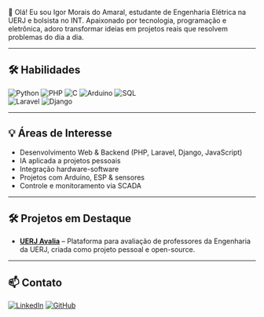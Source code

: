 👋 Olá! Eu sou Igor Morais do Amaral, estudante de Engenharia Elétrica na UERJ e bolsista no INT. Apaixonado por tecnologia, programação e eletrônica, adoro transformar ideias em projetos reais que resolvem problemas do dia a dia.

---

## 🛠️ Habilidades

![Python](https://img.shields.io/badge/Python-Intermediário-3776AB?style=flat&logo=python&logoColor=white) 
![PHP](https://img.shields.io/badge/PHP-Intermediário-777BB4?style=flat&logo=php&logoColor=white) 
![C](https://img.shields.io/badge/C-Básico-00599C?style=flat&logo=c&logoColor=white) 
![Arduino](https://img.shields.io/badge/Arduino-Intermediário-D83A3A?style=flat&logo=arduino&logoColor=white) 
![SQL](https://img.shields.io/badge/SQL-Básico-4479A1?style=flat&logo=sql&logoColor=white)  
![Laravel](https://img.shields.io/badge/Laravel-Básico-FF2D20?style=flat&logo=laravel&logoColor=white) 
![Django](https://img.shields.io/badge/Django-Básico-092E20?style=flat&logo=django&logoColor=white) 

---

## 💡 Áreas de Interesse

- Desenvolvimento Web & Backend (PHP, Laravel, Django, JavaScript)  
- IA aplicada a projetos pessoais  
- Integração hardware-software  
- Projetos com Arduino, ESP & sensores  
- Controle e monitoramento via SCADA   

---

## 🛠️ Projetos em Destaque

- **[UERJ Avalia](https://github.com/igor-mrs/uerj-avalia)** – Plataforma para avaliação de professores da Engenharia da UERJ, criada como projeto pessoal e open-source.

---

## 📫 Contato

[![LinkedIn](https://img.shields.io/badge/LinkedIn-0A66C2?style=flat&logo=linkedin&logoColor=white)]([https://www.linkedin.com/in/igor-morais](https://www.linkedin.com/in/igor-amaral-3a2475209/))  
[![GitHub](https://img.shields.io/badge/GitHub-181717?style=flat&logo=github&logoColor=white)](https://github.com/igor-mrs)
